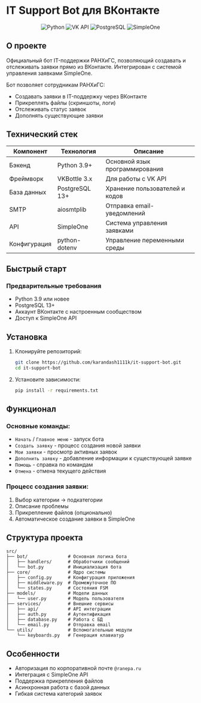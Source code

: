 # IT Support Bot для ВКонтакте

<div align="center">
  <img src="https://img.shields.io/badge/Python-3.9+-blue?logo=python" alt="Python">
  <img src="https://img.shields.io/badge/VK_API-Bot-orange?logo=vk" alt="VK API">
  <img src="https://img.shields.io/badge/PostgreSQL-13+-blue?logo=postgresql" alt="PostgreSQL">
  <img src="https://img.shields.io/badge/SimpleOne-API-green" alt="SimpleOne">
</div>

## О проекте

Официальный бот IT-поддержки РАНХиГС, позволяющий создавать и отслеживать заявки прямо из ВКонтакте. Интегрирован с системой управления заявками SimpleOne.


Бот позволяет сотрудникам РАНХиГС:
- Создавать заявки в IT-поддержку через ВКонтакте
- Прикреплять файлы (скриншоты, логи)
- Отслеживать статус заявок
- Дополнять существующие заявки

## Технический стек

| Компонент       | Технология         | Описание                     |
|----------------|-------------------|-----------------------------|
| Бэкенд         | Python 3.9+       | Основной язык программирования |
| Фреймворк      | VKBottle 3.x      | Для работы с VK API          |
| База данных    | PostgreSQL 13+    | Хранение пользователей и кодов |
| SMTP           | aiosmtplib        | Отправка email-уведомлений   |
| API            | SimpleOne         | Система управления заявками  |
| Конфигурация   | python-dotenv     | Управление переменными среды |


## Быстрый старт

### Предварительные требования
- Python 3.9 или новее
- PostgreSQL 13+
- Аккаунт ВКонтакте с настроенным сообществом
- Доступ к SimpleOne API

## Установка

1. Клонируйте репозиторий:
   ```bash
   git clone https://github.com/karandash1111k/it-support-bot.git
   cd it-support-bot
   ```

2. Установите зависимости:
   ```bash
   pip install -r requirements.txt
   ```

## Функционал

### Основные команды:
- `Начать` / `Главное меню` - запуск бота
- `Создать заявку` - процесс создания новой заявки
- `Мои заявки` - просмотр активных заявок
- `Дополнить заявку` - добавление информации к существующей заявке
- `Помощь` - справка по командам
- `Отмена` - отмена текущего действия

### Процесс создания заявки:
1. Выбор категории → подкатегории
2. Описание проблемы
3. Прикрепление файлов (опционально)
4. Автоматическое создание заявки в SimpleOne


## Структура проекта

```
src/
├── bot/               # Основная логика бота
│   ├── handlers/      # Обработчики сообщений
│   └── bot.py         # Инициализация бота
├── core/              # Ядро системы
│   ├── config.py      # Конфигурация приложения
│   ├── middleware.py  # Промежуточное ПО
│   └── states.py      # Состояния FSM
├── models/            # Модели данных
│   └── user.py        # Модель пользователя
├── services/          # Внешние сервисы
│   ├── api/           # API интеграции
│   ├── auth.py        # Аутентификация
│   ├── database.py    # Работа с БД
│   └── email.py       # Отправка email
└── utils/             # Вспомогательные модули
    └── keyboards.py   # Генерация клавиатур
```



## Особенности
- Авторизация по корпоративной почте `@ranepa.ru`
- Интеграция с SimpleOne API
- Поддержка прикрепления файлов
- Асинхронная работа с базой данных
- Гибкая система категорий заявок
